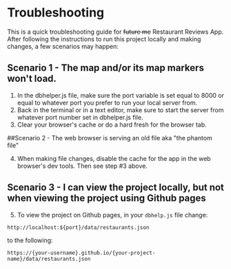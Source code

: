 # Troubleshooting

This is a quick troubleshooting guide for ~~future me~~ Restaurant Reviews App. After following the instructions to run this project locally and making changes, a few scenarios may happen:

## Scenario 1 - The map and/or its map markers won't load.

1. In the dbhelper.js file, make sure the port variable is set equal to 8000 or equal to whatever port you prefer to run your local server from.
2. Back in the terminal or in a text editor, make sure to start the server from whatever port number set in dbhelper.js file.
3. Clear your browser's cache or do a hard fresh for the browser tab.

##Scenario 2 - The web browser is serving an old file aka "the phantom file"

4. When making file changes, disable the cache for the app in the web browser's dev tools. Then see step #3 above.

## Scenario 3 - I can view the project locally, but not when viewing the project using Github pages

5. To view the project on Github pages, in your ``dbhelp.js`` file change:

`http://localhost:${port}/data/restaurants.json` 

to the following:

`https://{your-username}.github.io/{your-project-name}/data/restaurants.json`